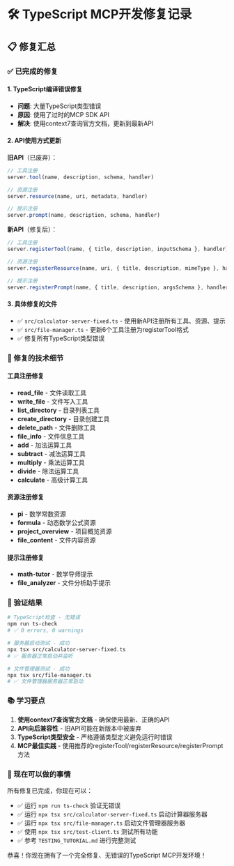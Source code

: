 # 🛠️ TypeScript MCP开发修复记录

## 📋 修复汇总

### ✅ 已完成的修复

#### 1. TypeScript编译错误修复
- **问题**: 大量TypeScript类型错误
- **原因**: 使用了过时的MCP SDK API
- **解决**: 使用context7查询官方文档，更新到最新API

#### 2. API使用方式更新
**旧API**（已废弃）：
```typescript
// 工具注册
server.tool(name, description, schema, handler)

// 资源注册
server.resource(name, uri, metadata, handler)

// 提示注册
server.prompt(name, description, schema, handler)
```

**新API**（修复后）：
```typescript
// 工具注册
server.registerTool(name, { title, description, inputSchema }, handler)

// 资源注册
server.registerResource(name, uri, { title, description, mimeType }, handler)

// 提示注册
server.registerPrompt(name, { title, description, argsSchema }, handler)
```

#### 3. 具体修复的文件
- ✅ `src/calculator-server-fixed.ts` - 使用新API注册所有工具、资源、提示
- ✅ `src/file-manager.ts` - 更新6个工具注册为registerTool格式
- ✅ 修复所有TypeScript类型错误

### 🔧 修复的技术细节

#### 工具注册修复
- **read_file** - 文件读取工具
- **write_file** - 文件写入工具  
- **list_directory** - 目录列表工具
- **create_directory** - 目录创建工具
- **delete_path** - 文件删除工具
- **file_info** - 文件信息工具
- **add** - 加法运算工具
- **subtract** - 减法运算工具
- **multiply** - 乘法运算工具
- **divide** - 除法运算工具
- **calculate** - 高级计算工具

#### 资源注册修复
- **pi** - 数学常数资源
- **formula** - 动态数学公式资源
- **project_overview** - 项目概览资源
- **file_content** - 文件内容资源

#### 提示注册修复
- **math-tutor** - 数学导师提示
- **file_analyzer** - 文件分析助手提示

### 🎯 验证结果

```bash
# TypeScript检查 - 无错误
npm run ts-check
# ✅ 0 errors, 0 warnings

# 服务器启动测试 - 成功
npx tsx src/calculator-server-fixed.ts
# ✅ 服务器正常启动并监听

# 文件管理器测试 - 成功
npx tsx src/file-manager.ts
# ✅ 文件管理器服务器正常启动
```

### 📚 学习要点

1. **使用context7查询官方文档** - 确保使用最新、正确的API
2. **API向后兼容性** - 旧API可能在新版本中被废弃
3. **TypeScript类型安全** - 严格遵循类型定义避免运行时错误
4. **MCP最佳实践** - 使用推荐的registerTool/registerResource/registerPrompt方法

### 🚀 现在可以做的事情

所有修复已完成，你现在可以：
- ✅ 运行 `npm run ts-check` 验证无错误
- ✅ 运行 `npx tsx src/calculator-server-fixed.ts` 启动计算器服务器
- ✅ 运行 `npx tsx src/file-manager.ts` 启动文件管理器服务器  
- ✅ 使用 `npx tsx src/test-client.ts` 测试所有功能
- ✅ 参考 `TESTING_TUTORIAL.md` 进行完整测试

恭喜！你现在拥有了一个完全修复、无错误的TypeScript MCP开发环境！